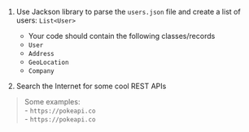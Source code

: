 1. Use Jackson library to parse the `users.json` file and create a list of users: `List<User>`
    - Your code should contain the following classes/records<br />
    - `User`<br />
    - `Address`<br />
    - `GeoLocation`<br />
    - `Company`<br />

2. Search the Internet for some cool REST APIs

> Some examples:<br />
    - `https://pokeapi.co`<br />
    - `https://pokeapi.co`<br />